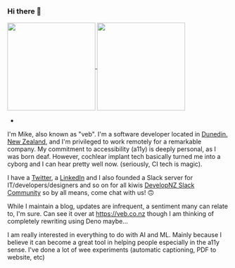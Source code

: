
### Hi there 👋

<a href="https://github.com/anuraghazra/github-readme-stats">
  <img height=200 align="center" src="https://github-readme-stats.vercel.app/api?username=veb&show_icons=true&include_all_commits=true&hide_border=true&bg_color=30,e96443,904e95&title_color=fff&text_color=fff&icon_color=000&show=reviews,prs_merged&rank_icon=percentile" />
</a>
<a href="https://github.com/anuraghazra/convoychat">
  <img height=200 align="center" src="https://github-readme-stats.vercel.app/api/top-langs/?username=veb&layout=compact&hide_border=true&hide_progress=true&card_width=320&bg_color=30,e96443,904e95&title_color=fff&text_color=fff&icon_color=000&langs_count=20" />
</a>

-

I'm Mike, also known as "veb". I'm a software developer located in [Dunedin. New Zealand](https://en.wikipedia.org/wiki/Dunedin), and I'm privileged to work remotely for a remarkable company. My commitment to accessibility (a11y) is deeply personal, as I was born deaf. However, cochlear implant tech basically turned me into a cyborg and I can hear pretty well now. (seriously, CI tech is magic).

I have a [Twitter](https://twitter.com/vebbed), a [LinkedIn](https://www.linkedin.com/in/vebbed/) and I also founded a Slack server for IT/developers/designers and so on for all kiwis [DevelopNZ Slack Community](https://dev.elop.nz/) so by all means, come chat with us! 🙃

While I maintain a blog, updates are infrequent, a sentiment many can relate to, I'm sure. Can see it over at https://veb.co.nz though I am thinking of completely rewriting using Deno maybe...

I am really interested in everything to do with AI and ML. Mainly because I believe it can become a great tool in helping people especially in the a11y sense. I've done a lot of wee experiments (automatic captioning, PDF to website, etc)
